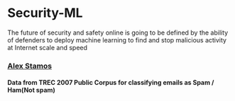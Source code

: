 # Security-ML
The future of security and safety online is going to be defined by the ability of defenders to deploy machine learning to find and stop malicious activity at Internet scale and speed
### [Alex Stamos](https://medium.com/@alexstamos)

#### Data from TREC 2007 Public Corpus for classifying emails as Spam / Ham(Not spam)
